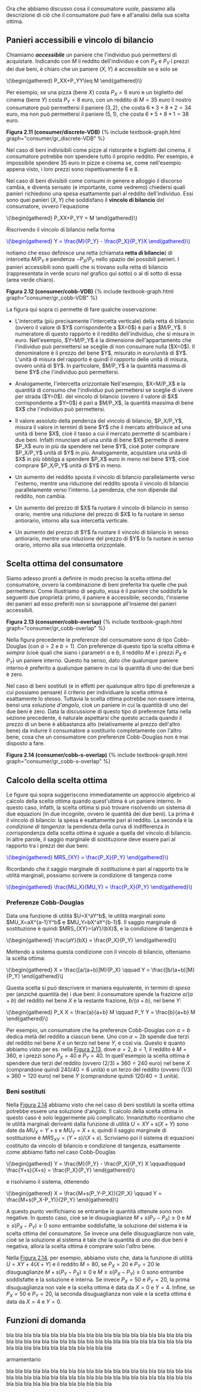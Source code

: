

Ora che abbiamo discusso cosa il consumatore <i>vuole</i>, passiamo alla descrizione di ciò che il consumatore <i>può</i> fare e all'analisi della sua scelta ottima.


<h2 id="SUBSEC_VDB">Panieri accessibili e vincolo di bilancio</h2>

 Chiamiamo <i><b>accessibile</b></i> un paniere che l'individuo può permettersi di acquistare. Indicando con $M$ il reddito dell'individuo e con $P_X$ e $P_Y$ i prezzi dei due beni, è chiaro che un paniere $(X,Y)$ è accessibile se e solo se

<p><span>
\(\begin{gathered}
 P_XX+P_YY\leq M
\end{gathered}\)
</span></p>

Per esempio, se una pizza (bene $X$) costa $P_X=6$ euro e un biglietto del cinema (bene $Y$) costa $P_Y=8$ euro, con un reddito di $M=35$ euro il nostro consumatore può permettersi il paniere $(3,2)$, che costa $6 *3+8 *2=34$ euro, ma non può permettersi il paniere $(5,1)$, che costa $6 *5+8 *1=38$ euro.

<a id="gr_consumer/discrete-VDB"><strong>Figura 2.11 (consumer/discrete-VDB)</strong></a>
{% include textbook-graph.html graph="consumer/gr_discrete-VDB" %}



Nel caso di beni indivisibili come pizze al ristorante e biglietti del cinema, il consumatore potrebbe non spendere tutto il proprio reddito. Per esempio, è impossibile spendere $35$ euro in pizze e cinema se, come nell'esempio appena visto, i loro prezzi sono rispettivamente $6$ e $8$.

Nel caso di beni divisibili come consumi in genere e alloggio il discorso cambia, e diventa sensato (e importante, come vedremo) chiedersi quali panieri richiedono una spesa esattamente pari al reddito dell'individuo. Essi sono quei panieri $(X,Y)$ che soddisfano il <b>vincolo di bilancio</b> del consumatore, ovvero l'equazione

<p><span>
\(\begin{gathered}
 P_XX+P_YY = M
\end{gathered}\)
</span></p>

Riscrivendo il vincolo di bilancio nella forma

<p><span style="color: Blue;">
\(\begin{gathered}
 Y = \frac{M}{P_Y} - \frac{P_X}{P_Y}X
\end{gathered}\)
</span></p>

notiamo che esso definisce una retta (chiamata <b>retta di bilancio</b>) di intercetta $M/P_Y$ e pendenza $-P_X/P_Y$ nello spazio dei possibili panieri. I panieri accessibili sono quelli che si trovano sulla retta di bilancio (rappresentata in verde scuro nel grafico qui sotto) o al di sotto di essa (area verde chiaro).

<a id="gr_consumer/cobb-VDB"><strong>Figura 2.12 (consumer/cobb-VDB)</strong></a>
{% include textbook-graph.html graph="consumer/gr_cobb-VDB" %}

La figura qui sopra ci permette di fare qualche osservazione:

<ul>
  <li>
    <p>
	L'intercetta (più precisamente l'intercetta verticale) della retta di bilancio (ovvero il valore di $Y$ corrispondente a $X=0$) è pari a $M/P_Y$. Il numeratore di questo rapporto è il reddito dell'individuo, che si misura in euro.
	<span class="marginnote">
	Nell'esempio, $Y=M/P_Y$ è la dimensione dell'appartamento che l'individuo può permettersi se sceglie di non consumare nulla ($X=0$).
	</span>
	Il denominatore è il prezzo del bene $Y$, misurato in euro/unità di $Y$. L'unità di misura del rapporto è quindi il rapporto delle unità di misura, ovvero unità di $Y$. In particolare, $M/P_Y$ è la quantità massima di bene $Y$ che l'individuo può permettersi.
	</p>
  </li>
  <li>
    <p>
	Analogamente, l'intercetta orizzontale
	<span class="marginnote">
	Nell'esempio, $X=M/P_X$ è la quantità di consumo che l'individuo può permettersi se sceglie di vivere per strada ($Y=0$).
	</span>
	del vincolo di bilancio (ovvero il valore di $X$ corrispondente a $Y=0$) è pari a $M/P_X$, la quantità massima di bene $X$ che l'individuo può permettersi.
	</p>
  </li>
  <li>
    <p>
	Il valore assoluto della pendenza del vincolo di bilancio, $P_X/P_Y$, misura il valore in termini di bene $Y$ che il mercato attribuisce ad una unità di bene $X$, cioè il tasso a cui il mercato permette di scambiare i due beni. Infatti rinunciare ad una unità di bene $X$ permette di avere $P_X$ euro in più da spendere nel bene $Y$, cioè poter comprare $P_X/P_Y$ unità di $Y$ in più. Analogamente, acquistare una unità di $X$ in più obbliga a spendere $P_X$ euro in meno nel bene $Y$, cioè comprare $P_X/P_Y$ unità di $Y$ in meno. 
	</p>
  </li>
  <li>
    <p>
	Un aumento del reddito sposta il vincolo di bilancio parallelamente verso l'esterno, mentre una  riduzione del reddito sposta il vincolo di bilancio parallelamente verso l'interno. La pendenza, che non dipende dal reddito, non cambia.
	</p>
  </li>
  <li>
    <p>
	Un aumento del prezzo di $X$ fa ruotare il vincolo di bilancio in senso orario, mentre una riduzione del prezzo di $X$ lo fa ruotare in senso antiorario, intorno alla sua intercetta verticale.
	</p>
  </li>
  <li>
    <p>
	Un aumento del prezzo di $Y$ fa ruotare il vincolo di bilancio in senso antiorario, mentre una riduzione del prezzo di $Y$ lo fa ruotare in senso orario, intorno alla sua intercetta orizzontale.
	</p>
  </li>
</ul>

































<h2 id="SUBSEC_OPT">Scelta ottima del consumatore</h2>

Siamo adesso pronti a definire in modo preciso la scelta ottima del consumatore, ovvero la combinazione di beni preferita tra quelle che può permettersi. Come illustriamo di seguito, essa è il paniere che soddisfa le seguenti due proprietà: primo, il paniere è accessibile; secondo, l'insieme dei panieri ad esso preferiti non si sovrappone all'insieme dei panieri accessibili.


<a id="gr_consumer/cobb-overlap"><strong>Figura 2.13 (consumer/cobb-overlap)</strong></a>
{% include textbook-graph.html graph="consumer/gr_cobb-overlap" %}

Nella figura precedente le preferenze del consumatore sono di tipo Cobb-Douglas (con $a=2$ e $b=1$). Con preferenze di questo tipo la scelta ottima è <i>sempre</i> (cioè quali che siano i parametri $a$ e $b$, il reddito $M$ e i prezzi $P_X$ e $P_Y$) un paniere interno. Questo ha senso, dato che qualunque paniere interno è preferito a qualunque paniere in cui la quantità di uno dei due beni è zero.

Nel caso di beni sostituti (e in effetti per qualunque altro tipo di preferenze a cui possiamo pensare) il criterio per individuare la scelta ottima è esattamente lo stesso. Tuttavia la scelta ottima potrebbe non essere interna, bensì una <i>soluzione d'angolo</i>, cioè un paniere in cui la quantità di uno dei due beni è zero. Data la discussione di questo tipo di preferenze fatta nella sezione precedente, è naturale aspettarsi che questo accada quando il prezzo di un bene è abbastanza alto (relativamente al prezzo dell'altro bene) da indurre il consumatore a sostituirlo completamente con l'altro bene, cosa che un consumatore con preferenze Cobb-Douglas non è mai disposto a fare. 

<a id="gr_consumer/cobb-s-overlap"><strong>Figura 2.14 (consumer/cobb-s-overlap)</strong></a>
{% include textbook-graph.html graph="consumer/gr_cobb-s-overlap" %}


















<h2 id="SUBSEC_OPTCALC">Calcolo della scelta ottima</h2>
Le figure qui sopra suggeriscono immediatamente un approccio algebrico al calcolo della scelta ottima quando quest'ultima è un paniere interno. In questo caso, infatti, la scelta ottima si può trovare risolvendo un sistema di due equazioni (in due incognite, ovvero le quantità dei due beni). La prima è il vincolo di bilancio: la spesa è esattamente pari al reddito. La seconda è la <i>condizione di tangenza</i>: la pendenza della curva di indifferenza in corrispondenza della scelta ottima è uguale a quella del vincolo di bilancio. In altre parole, il saggio marginale di sostituzione deve essere pari al rapporto tra i prezzi dei due beni:

<p><span style="color: Blue;">
\(\begin{gathered}
 MRS_{XY} = \frac{P_X}{P_Y}
\end{gathered}\)
</span></p>

Ricordando che il saggio marginale di sostituzione è pari al rapporto tra le utilità marginali, possiamo scrivere la condizione di tangenza come

<p><span style="color: Blue;">
\(\begin{gathered}
 \frac{MU_X}{MU_Y} = \frac{P_X}{P_Y}
\end{gathered}\)
</span></p>







<h3>Preferenze Cobb-Douglas</h3>
Data una funzione di utilità $U=X^aY^b$, le utilità marginali sono $MU_X=aX^{a-1}Y^b$ e $MU_Y=bX^aY^{b-1}$. Il saggio marginale di sostituzione è quindi $MRS_{XY}=(aY)/(bX)$, e la condizione di tangenza è

<p>
\(\begin{gathered}
 \frac{aY}{bX} = \frac{P_X}{P_Y}
\end{gathered}\)
</p>

Mettendo a sistema questa condizione con il vincolo di bilancio, otteniamo la scelta ottima:

<p>
\(\begin{gathered}
 X = \frac{[a/(a+b)]M}{P_X}
 \qquad
 Y = \frac{[b/(a+b)]M}{P_Y}
\end{gathered}\)
</p>

Questa scelta si può descrivere in maniera equivalente, in termini di <i>spesa</i> per (anziché quantità de) i due beni: il consumatore spende la frazione $a/(a+b)$ del reddito nel bene $X$ e la restante frazione, $b/(a+b)$, nel bene $Y$:

<p>
\(\begin{gathered}
 P_X X = \frac{a}{a+b} M
 \qquad
 P_Y Y = \frac{b}{a+b} M
\end{gathered}\)
</p>

Per esempio, un consumatore che ha preferenze Cobb-Douglas con $a=b$ dedica metà del reddito a ciascun bene. Uno con $a=2b$ spende due terzi del reddito nel bene $X$ e un terzo nel bene $Y$, e così via. Questo è quanto abbiamo visto per es. nella <a href="{{ site.baseurl }}/it/I/2/3#gr_consumer/cobb-overlap">Figura 2.13</a>, dove $a=2$, $b=1$, il reddito è $M=360$, e i prezzi sono $P_X=40$ e $P_Y=40$. In quell'esempio la scelta ottima è spendere due terzi del reddito (ovvero $(2/3)\times 360=240$ euro) nel bene $X$ (comprandone quindi $240/40=6$ unità) e un terzo del reddito (ovvero $(1/3)\times 360=120$ euro) nel bene $Y$ (comprandone quindi $120/40=3$ unità).









<h3>Beni sostituti</h3>

Nella <a href="{{ site.baseurl }}/it/I/2/3#gr_consumer/cobb-s-overlap">Figura 2.14</a> abbiamo visto che nel caso di beni sostituti la scelta ottima potrebbe essere una soluzione d'angolo. Il calcolo della scelta ottima in questo caso è solo leggermente più complicato. Innanzitutto ricordiamo che le utilità marginali derivanti dalla funzione di utilità $U=XY+s(X+Y)$ sono date da $MU_X=Y+s$ e $MU_Y=X+s$, quindi il saggio marginale di sostituzione è $MRS_{XY}=(Y+s)/(X+s)$. Scriviamo poi il sistema di equazioni costituito da vincolo di bilancio e condizione di tangenza, esattamente come abbiamo fatto nel caso Cobb-Douglas

<p>
\(\begin{gathered}
 Y = \frac{M}{P_Y} - \frac{P_X}{P_Y} X
 \qquad\qquad
 \frac{Y+s}{X+s} = \frac{P_X}{P_Y}
\end{gathered}\)
</p>

e risolviamo il sistema, ottenendo

<p>
\(\begin{gathered}
 X = \frac{M+s(P_Y-P_X)}{2P_X}
 \qquad
 Y = \frac{M+s(P_X-P_Y)}{2P_Y}
\end{gathered}\)
</p>

A questo punto verifichiamo se entrambe le quantità ottenute sono non negative. In questo caso, cioè se le disuguaglianze $M+s(P_Y-P_X)\geq0$ e $M\geq s(P_X-P_Y)\geq0$ sono entrambe soddisfatte, la soluzione del sistema è la scelta ottima del consumatore. Se invece una delle disuguaglianze non vale, cioè se la soluzione al sistema è tale che la quantità di uno dei due beni è negativa, allora la scelta ottima è comprare solo l'<i>altro</i> bene. 

Nella <a href="{{ site.baseurl }}/it/I/2/3#gr_consumer/cobb-s-overlap">Figura 2.14</a>, per esempio, abbiamo visto che, data la funzione di utilità $U=XY+4(X+Y)$ e il reddito $M=80$, se $P_X=20$ e $P_Y=20$ le disuguaglianze $M+s(P_Y-P_X)\geq0$ e $M\geq s(P_X-P_Y)\geq0$ sono entrambe soddisfatte e la soluzione è interna. Se invece $P_X=50$ e $P_Y=20$, la prima disuguaglianza non vale e la scelta ottima è data da $X=0$ e $Y=4$. Infine, se $P_X=50$ e $P_Y=20$, la seconda disuguaglianza non vale e la scelta ottima è data da $X=4$ e $Y=0$.













<h2 id="SUBSEC_DEMAND">Funzioni di domanda</h2>

bla bla bla bla bla bla bla bla bla bla bla bla bla bla bla bla bla bla bla bla bla bla bla bla bla bla bla bla bla bla bla bla bla bla bla bla bla bla bla bla bla bla bla bla bla bla bla bla bla bla bla bla bla bla 

armamentario

bla bla bla bla bla bla bla bla bla bla bla bla bla bla bla bla bla bla bla bla bla bla bla bla bla bla bla bla bla bla bla bla bla bla bla bla bla bla bla bla bla bla bla bla bla bla bla bla bla bla bla bla bla bla 


































